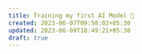 ```yaml
---
title: Training my first AI Model 🤖
created: 2023-06-07T09:58:02+05:30
updated: 2023-06-09T18:49:21+05:30
draft: true
---
```


